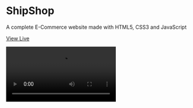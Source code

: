 <h1>ShipShop</h1>

<p>A complete E-Commerce website made with HTML5, CSS3 and JavaScript</p>

<a href="https://waynecruz.github.io/shipshop/home.html" target="_blank">View Live</a>

<video>
  <source src="https://github.com/user-attachments/assets/36ced972-d928-47e6-bd2b-33c6f29ae931" />
</video>
